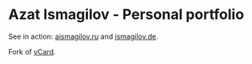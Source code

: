 # Azat Ismagilov - Personal portfolio

See in action: [aismagilov.ru](https://aismagilov.ru) and [ismagilov.de](https://ismagilov.de).

Fork of [vCard](https://github.com/codewithsadee/vcard-personal-portfolio).
